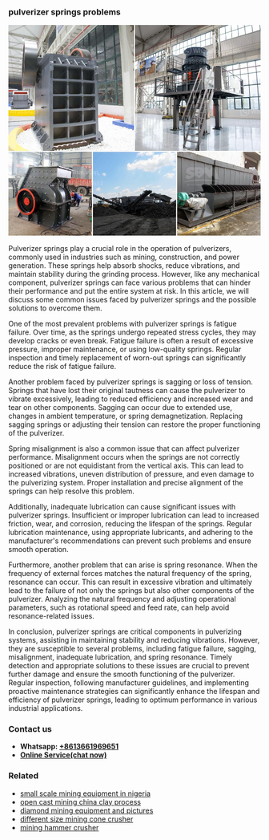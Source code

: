 <h3>pulverizer springs problems</h3><img src='1704856933.jpg' alt=''><p>Pulverizer springs play a crucial role in the operation of pulverizers, commonly used in industries such as mining, construction, and power generation. These springs help absorb shocks, reduce vibrations, and maintain stability during the grinding process. However, like any mechanical component, pulverizer springs can face various problems that can hinder their performance and put the entire system at risk. In this article, we will discuss some common issues faced by pulverizer springs and the possible solutions to overcome them.</p><p>One of the most prevalent problems with pulverizer springs is fatigue failure. Over time, as the springs undergo repeated stress cycles, they may develop cracks or even break. Fatigue failure is often a result of excessive pressure, improper maintenance, or using low-quality springs. Regular inspection and timely replacement of worn-out springs can significantly reduce the risk of fatigue failure.</p><p>Another problem faced by pulverizer springs is sagging or loss of tension. Springs that have lost their original tautness can cause the pulverizer to vibrate excessively, leading to reduced efficiency and increased wear and tear on other components. Sagging can occur due to extended use, changes in ambient temperature, or spring demagnetization. Replacing sagging springs or adjusting their tension can restore the proper functioning of the pulverizer.</p><p>Spring misalignment is also a common issue that can affect pulverizer performance. Misalignment occurs when the springs are not correctly positioned or are not equidistant from the vertical axis. This can lead to increased vibrations, uneven distribution of pressure, and even damage to the pulverizing system. Proper installation and precise alignment of the springs can help resolve this problem.</p><p>Additionally, inadequate lubrication can cause significant issues with pulverizer springs. Insufficient or improper lubrication can lead to increased friction, wear, and corrosion, reducing the lifespan of the springs. Regular lubrication maintenance, using appropriate lubricants, and adhering to the manufacturer's recommendations can prevent such problems and ensure smooth operation.</p><p>Furthermore, another problem that can arise is spring resonance. When the frequency of external forces matches the natural frequency of the spring, resonance can occur. This can result in excessive vibration and ultimately lead to the failure of not only the springs but also other components of the pulverizer. Analyzing the natural frequency and adjusting operational parameters, such as rotational speed and feed rate, can help avoid resonance-related issues.</p><p>In conclusion, pulverizer springs are critical components in pulverizing systems, assisting in maintaining stability and reducing vibrations. However, they are susceptible to several problems, including fatigue failure, sagging, misalignment, inadequate lubrication, and spring resonance. Timely detection and appropriate solutions to these issues are crucial to prevent further damage and ensure the smooth functioning of the pulverizer. Regular inspection, following manufacturer guidelines, and implementing proactive maintenance strategies can significantly enhance the lifespan and efficiency of pulverizer springs, leading to optimum performance in various industrial applications.</p><h3>Contact us</h3><ul><li><strong>Whatsapp:&nbsp;<a href="https://wa.me/8613661969651">+8613661969651</a></strong></li><li><a href="https://swt.shibang-china.com/?git&amp;zhl&amp;pulverizer springs problems"><strong>Online Service(chat now)</strong></a></li></ul><h3>Related</h3><ul><li><a href='small scale mining equipment in nigeria.md'>small scale mining equipment in nigeria</a></li><li><a href='open cast mining china clay process.md'>open cast mining china clay process</a></li><li><a href='diamond mining equipment and pictures.md'>diamond mining equipment and pictures</a></li><li><a href='different size mining cone crusher.md'>different size mining cone crusher</a></li><li><a href='mining hammer crusher.md'>mining hammer crusher</a></li></ul>